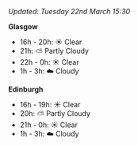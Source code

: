*Updated: Tuesday 22nd March 15:30*

**Glasgow**

* 16h - 20h: :sunny: Clear
* 21h: :partly_sunny: Partly Cloudy
* 22h - 0h: :sunny: Clear
* 1h - 3h: :cloud: Cloudy

**Edinburgh**

* 16h - 19h: :sunny: Clear
* 20h: :partly_sunny: Partly Cloudy
* 21h - 0h: :sunny: Clear
* 1h - 3h: :cloud: Cloudy

